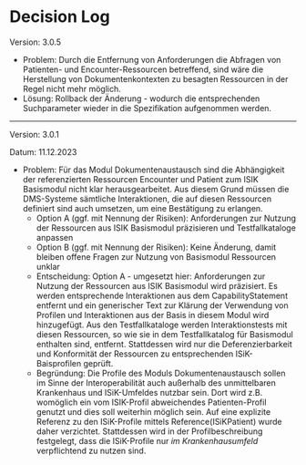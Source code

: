 # Decision Log

Version: 3.0.5

* Problem: Durch die Entfernung von Anforderungen die Abfragen von Patienten- und Encounter-Ressourcen betreffend, sind wäre die Herstellung von Dokumentenkontexten zu besagten Ressourcen in der Regel nicht mehr möglich.
* Lösung: Rollback der Änderung - wodurch die entsprechenden Suchparameter wieder in die Spezifikation aufgenommen werden.

----
Version: 3.0.1

Datum: 11.12.2023

* Problem: Für das Modul Dokumentenaustausch sind die Abhängigkeit der referenzierten Ressourcen Encounter und Patient zum ISIK Basismodul nicht klar herausgearbeitet. Aus diesem Grund müssen die DMS-Systeme sämtliche Interaktionen, die auf diesen Ressourcen definiert sind auch umsetzen, um eine Bestätigung zu erlangen. 
  * Option A (ggf. mit Nennung der Risiken): Anforderungen zur Nutzung der Ressourcen aus ISIK Basismodul präzisieren und Testfallkataloge anpassen
  * Option B (ggf. mit Nennung der Risiken): Keine Änderung, damit bleiben offene Fragen zur Nutzung von Basismodul Ressourcen unklar
  * Entscheidung: Option A - umgesetzt hier: Anforderungen zur Nutzung der Ressourcen aus ISIK Basismodul wird präzisiert. Es werden entsprechende Interaktionen aus dem CapabilityStatement entfernt und ein generischer Text zur Klärung der Verwendung von Profilen und Interaktionen aus der Basis in diesem Modul wird hinzugefügt. Aus den Testfallkataloge werden Interaktionstests mit diesen Ressourcen, so wie sie in dem Testfallkatalog für Basismodul enthalten sind, entfernt. Stattdessen wird nur die Deferenzierbarkeit und Konformität der Ressourcen zu entsprechenden ISiK-Baisprofilen geprüft. 
  * Begründung: Die Profile des Moduls Dokumentenaustausch sollen im Sinne der Interoperabilität auch außerhalb des unmittelbaren Krankenhaus und ISiK-Umfeldes nutzbar sein. Dort wird z.B. womöglich ein vom ISIK-Profil abweichendes Patienten-Profil genutzt und dies soll weiterhin möglich sein. Auf eine explizite Referenz zu den ISiK-Profile mittels Reference(ISiKPatient) wurde daher verzichtet. Stattdessen wird in der Profilbeschreibung festgelegt, dass die ISiK-Profile nur *im Krankenhausumfeld* verpflichtend zu nutzen sind.
